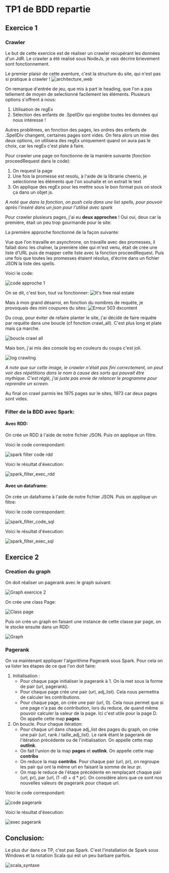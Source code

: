 # TP1 de BDD repartie 



## Exercice 1

### Crawler

Le but de cette exercice est de réaliser un crawler recupérant les données d'un JdR. Le crawler a été realisé sous NodeJs, je vais décrire brievement sont fonctionnement.

Le premier plaisir de cette aventure, c'est la structure du site, qui n'est pas si pratique à crawler !
![architecture_web](https://i.imgur.com/hz2Q9CO.png)

On remarque d'entrée de jeu, que mis à part le heading, que l'on a pas tellement de moyen de selectionné facilement les éléments. Plusieurs options s'offrent à nous:

1. Utilisation de regEx
2. Sélection des enfants de .SpellDiv qui englobe toutes les données qui nous intéresse !

Autres problèmes, en fonction des pages, les ordres des enfants de .SpellDiv changent, certaines pages sont vides. On fera alors un mixe des deux options, on utilisera des regEx uniquement quand on aura pas le choix, car les regEx c'est plate à faire.

Pour crawler une page on fonctionne de la manière suivante (fonction proceedRequest dans le code):

1) On request la page
2) Une fois la promesse est resolu, à l'aide de la librairie cheerio, je selectionne les éléments que l'on souhaite et on extrait le text
3) On applique des regEx pour les mettre sous le bon format puis on stock ça dans un objet js.

*A noté que dans la fonction, on push cela dans une list spells, pour pouvoir après l'inséré dans un json pour l'utilisé avec spark*

Pour crawler plusieurs pages, j'ai eu **deux approches** ! Oui oui, deux car la première, était un peu trop gourmande pour le site:

La première approche fonctionné de la façon suivante:

Vue que l'on travaille en asynchrone, on travaille avec des promesses, il fallait donc les chaîner, la première idée qui m'est venu, était de crée une liste d'URL puis de mapper cette liste avec la fonction proceedRequest. Puis une fois que toutes les promesses étaient résolus, d'écrire dans un fichier JSON la liste des spells.

Voici le code:

![code approche 1](https://i.imgur.com/KZwIn5d.png)

On se dit, c'est bon, tout va fonctionner:
![It's free real estate](https://i.kym-cdn.com/entries/icons/original/000/021/311/free.jpg)

Mais à mon grand désarroi, en fonction du nombres de requête, je provoquais des mini coupures du sites:
![Erreur 503 dxcontent](https://media.discordapp.net/attachments/509134129779179531/537452878626029578/unknown.png)

Du coup, pour éviter de refaire planter le site, j'ai décidé de faire requête par requête dans une boucle (cf fonction crawl_all). C'est plus long et plate mais ça marche. 

![boucle crawl all](https://i.imgur.com/LxqMjWf.png)

Mais bon, j'ai mis des console log en couleurs du coups c'est joli.

![log crawling](https://i.imgur.com/lGHT8de.png)

*A note que sur cette image, le crawler n'était pas fini correctement, on peut voir des répétitions dans le nom à cause des sorts qui pouvait être mythique. C'est réglé, j'ai juste pas envie de relancer le programme pour reprendre un screen.*

Au final on crawl parmis les 1975 pages sur le sites, 1973 car deux pages sont vides.


### Filter de la BDD avec Spark:

#### Avec RDD:
On crée un RDD à l'aide de notre fichier JSON. Puis on applique un filtre. 

Voici le code correspondant:

![spark filter code rdd](https://i.imgur.com/NwdUqik.png)

Voici le résultat d'éxecution:

![spark_filter_exec_rdd](https://i.imgur.com/o3c3Daq.png)

#### Avec un dataframe:

On crée un dataframe à l'aide de notre fichier JSON. Puis on applique un filtre:

Voici le code correspondant:

![spark_filter_code_sql](https://i.imgur.com/GQzx9Ll.png)

Voici le résultat d'éxecution:

![spark_filter_exec_sql](https://i.imgur.com/mEAZPec.png)


## Exercice 2

### Creation du graph

On doit réaliser un pagerank avec le graph suivant:

![Graph exercice 2](https://i.imgur.com/DvlqzdB.png)

On crée une class Page:

![Class page](https://i.imgur.com/ygyuIxH.png)

Puis on crée un graph en faisant une instance de cette classe par page, on le stocke ensuite dans un RDD:

![Graph](https://i.imgur.com/xsKAfXr.png)

### Pagerank

On va maintenant appliquer l'algorithme Pagerank sous Spark. Pour cela on va lister les étapes de ce que l'on doit faire:

1. Initialisation :
   * Pour chaque page initialiser le pagerank à 1. On la met sous la forme de pair (url, pagerank).
   * Pour chaque page crée une pair (url, adj_list). Cela nous permettra de calculer les contributions.
   * Pour chaque page, on crée une pair (url, 0). Cela nous permet que si une page n'a pas de contribution, lors du reduce, de quand même pouvoir calculer la valeur de la page. Ici c'est utile pour la page D. On appelle cette map **pages**.
2. On boucle. Pour chaque itération:
   *  Pour chaque url dans chaque adj_list des pages du graph, on crée une pair (url, rank / taille_adj_list). Le rank étant le pagerank de l'itération précédente ou de l'initialisation. On appelle cette map **outlink**.
   *  On fait l'union de la map **pages** et **outlink**. On appelle cette map **contribs**
   *  On reduce la map **contribs**. Pour chaque pair (url, pr), on regroupe les pair qui ont la même url en faisant la somme de leur pr.
   *  On map le reduce de l'étape précédente en remplaçant chaque pair (url, pr), par (url, (1 -d) + d * pr). On considére alors que ce sont nos nouvelles valeurs de pagerank pour chaque url.
  
Voici le code correspondant:

![code pagerank](https://i.imgur.com/RkcN9sR.png)

Voici le résultat d'éxecution:

![exec pagerank](https://i.imgur.com/A0yuhcC.png)

## Conclusion:

Le plus dur dans ce TP, c'est pas Spark. C'est l'installation de Spark sous Windows et la notation Scala qui est un peu barbare parfois.

![scala_syntaxe](https://i.imgflip.com/12llwx.jpg)
